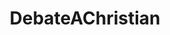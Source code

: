 ---
title: DebateAChristian
crosslinks:
- Christianity
- AskAChristian
- Judaism
- TrueChristian
- askscience
- atheism
- Creation
- AskReddit
- TrueAtheism
- all
- AskPhilosophyFAQ
- AskHistorians
- facepalm
- ThroughAGlassDarkly
- videos
- logic
- SuicideWatch
- pcmasterrace
- judaism
- Jokes
---